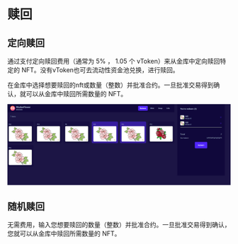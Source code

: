 # 赎回
## 定向赎回
通过支付定向赎回费用（通常为 5% ， 1.05 个 vToken）来从金库中定向赎回特定的 NFT。没有vToken也可去流动性资金池兑换，进行赎回。

在金库中选择想要赎回的nft或数量（整数）并批准合约。一旦批准交易得到确认，就可以从金库中赎回所需数量的 NFT。

![](../asset/130.png)

## 随机赎回
无需费用，输入您想要赎回的数量（整数）并批准合约。一旦批准交易得到确认，您就可以从金库中赎回所需数量的 NFT。


